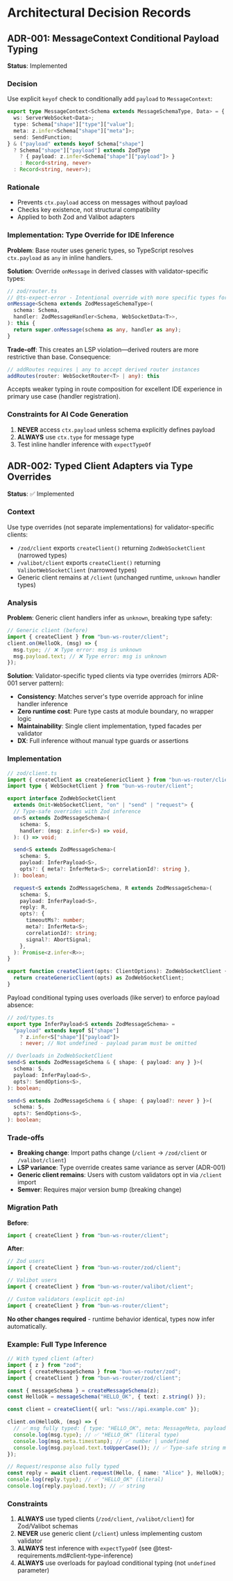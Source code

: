 # Architectural Decision Records

## ADR-001: MessageContext Conditional Payload Typing

**Status**: Implemented

### Decision

Use explicit `keyof` check to conditionally add `payload` to `MessageContext`:

```typescript
export type MessageContext<Schema extends MessageSchemaType, Data> = {
  ws: ServerWebSocket<Data>;
  type: Schema["shape"]["type"]["value"];
  meta: z.infer<Schema["shape"]["meta"]>;
  send: SendFunction;
} & ("payload" extends keyof Schema["shape"]
  ? Schema["shape"]["payload"] extends ZodType
    ? { payload: z.infer<Schema["shape"]["payload"]> }
    : Record<string, never>
  : Record<string, never>);
```

### Rationale

- Prevents `ctx.payload` access on messages without payload
- Checks key existence, not structural compatibility
- Applied to both Zod and Valibot adapters

### Implementation: Type Override for IDE Inference

**Problem**: Base router uses generic types, so TypeScript resolves `ctx.payload` as `any` in inline handlers.

**Solution**: Override `onMessage` in derived classes with validator-specific types:

```typescript
// zod/router.ts
// @ts-expect-error - Intentional override with more specific types for better DX
onMessage<Schema extends ZodMessageSchemaType>(
  schema: Schema,
  handler: ZodMessageHandler<Schema, WebSocketData<T>>,
): this {
  return super.onMessage(schema as any, handler as any);
}
```

**Trade-off**: This creates an LSP violation—derived routers are more restrictive than base. Consequence:

```typescript
// addRoutes requires | any to accept derived router instances
addRoutes(router: WebSocketRouter<T> | any): this
```

Accepts weaker typing in route composition for excellent IDE experience in primary use case (handler registration).

### Constraints for AI Code Generation

1. **NEVER** access `ctx.payload` unless schema explicitly defines payload
2. **ALWAYS** use `ctx.type` for message type
3. Test inline handler inference with `expectTypeOf`

## ADR-002: Typed Client Adapters via Type Overrides

**Status**: ✅ Implemented

### Context

Use type overrides (not separate implementations) for validator-specific clients:

- `/zod/client` exports `createClient()` returning `ZodWebSocketClient` (narrowed types)
- `/valibot/client` exports `createClient()` returning `ValibotWebSocketClient` (narrowed types)
- Generic client remains at `/client` (unchanged runtime, `unknown` handler types)

### Analysis

**Problem**: Generic client handlers infer as `unknown`, breaking type safety:

```typescript
// Generic client (before)
import { createClient } from "bun-ws-router/client";
client.on(HelloOk, (msg) => {
  msg.type; // ❌ Type error: msg is unknown
  msg.payload.text; // ❌ Type error: msg is unknown
});
```

**Solution**: Validator-specific typed clients via type overrides (mirrors ADR-001 server pattern):

- **Consistency**: Matches server's type override approach for inline handler inference
- **Zero runtime cost**: Pure type casts at module boundary, no wrapper logic
- **Maintainability**: Single client implementation, typed facades per validator
- **DX**: Full inference without manual type guards or assertions

### Implementation

```typescript
// zod/client.ts
import { createClient as createGenericClient } from "bun-ws-router/client";
import type { WebSocketClient } from "bun-ws-router/client";

export interface ZodWebSocketClient
  extends Omit<WebSocketClient, "on" | "send" | "request"> {
  // Type-safe overrides with Zod inference
  on<S extends ZodMessageSchema>(
    schema: S,
    handler: (msg: z.infer<S>) => void,
  ): () => void;

  send<S extends ZodMessageSchema>(
    schema: S,
    payload: InferPayload<S>,
    opts?: { meta?: InferMeta<S>; correlationId?: string },
  ): boolean;

  request<S extends ZodMessageSchema, R extends ZodMessageSchema>(
    schema: S,
    payload: InferPayload<S>,
    reply: R,
    opts?: {
      timeoutMs?: number;
      meta?: InferMeta<S>;
      correlationId?: string;
      signal?: AbortSignal;
    },
  ): Promise<z.infer<R>>;
}

export function createClient(opts: ClientOptions): ZodWebSocketClient {
  return createGenericClient(opts) as ZodWebSocketClient;
}
```

Payload conditional typing uses overloads (like server) to enforce payload absence:

```typescript
// zod/types.ts
export type InferPayload<S extends ZodMessageSchema> =
  "payload" extends keyof S["shape"]
    ? z.infer<S["shape"]["payload"]>
    : never; // Not undefined - payload param must be omitted

// Overloads in ZodWebSocketClient
send<S extends ZodMessageSchema & { shape: { payload: any } }>(
  schema: S,
  payload: InferPayload<S>,
  opts?: SendOptions<S>,
): boolean;

send<S extends ZodMessageSchema & { shape: { payload?: never } }>(
  schema: S,
  opts?: SendOptions<S>,
): boolean;
```

### Trade-offs

- **Breaking change**: Import paths change (`/client` → `/zod/client` or `/valibot/client`)
- **LSP variance**: Type override creates same variance as server (ADR-001)
- **Generic client remains**: Users with custom validators opt in via `/client` import
- **Semver**: Requires major version bump (breaking change)

### Migration Path

**Before**:

```typescript
import { createClient } from "bun-ws-router/client";
```

**After**:

```typescript
// Zod users
import { createClient } from "bun-ws-router/zod/client";

// Valibot users
import { createClient } from "bun-ws-router/valibot/client";

// Custom validators (explicit opt-in)
import { createClient } from "bun-ws-router/client";
```

**No other changes required** - runtime behavior identical, types now infer automatically.

### Example: Full Type Inference

```typescript
// With typed client (after)
import { z } from "zod";
import { createMessageSchema } from "bun-ws-router/zod";
import { createClient } from "bun-ws-router/zod/client";

const { messageSchema } = createMessageSchema(z);
const HelloOk = messageSchema("HELLO_OK", { text: z.string() });

const client = createClient({ url: "wss://api.example.com" });

client.on(HelloOk, (msg) => {
  // ✅ msg fully typed: { type: "HELLO_OK", meta: MessageMeta, payload: { text: string } }
  console.log(msg.type); // ✅ "HELLO_OK" (literal type)
  console.log(msg.meta.timestamp); // ✅ number | undefined
  console.log(msg.payload.text.toUpperCase()); // ✅ Type-safe string methods!
});

// Request/response also fully typed
const reply = await client.request(Hello, { name: "Alice" }, HelloOk);
console.log(reply.type); // ✅ "HELLO_OK" (literal)
console.log(reply.payload.text); // ✅ string
```

### Constraints

1. **ALWAYS** use typed clients (`/zod/client`, `/valibot/client`) for Zod/Valibot schemas
2. **NEVER** use generic client (`/client`) unless implementing custom validator
3. **ALWAYS** test inference with `expectTypeOf` (see @test-requirements.md#client-type-inference)
4. **ALWAYS** use overloads for payload conditional typing (not `undefined` parameter)

